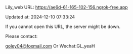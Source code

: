 Lily_web URL: https://ae6d-61-165-102-156.ngrok-free.app

Updated at: 2024-12-10 07:33:24

If you cannot open this URL, the server might be down.

Please contact: 

goley04@foxmail.com Or Wechat:GL_yeaH